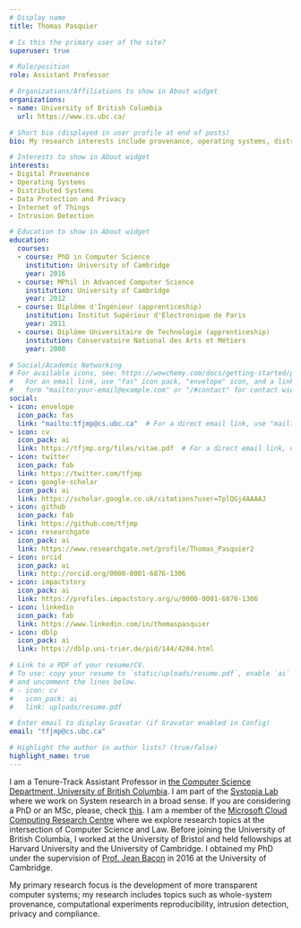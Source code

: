 ```yaml
---
# Display name
title: Thomas Pasquier

# Is this the primary user of the site?
superuser: true

# Role/position
role: Assistant Professor

# Organizations/Affiliations to show in About widget
organizations:
- name: University of British Columbia
  url: https://www.cs.ubc.ca/

# Short bio (displayed in user profile at end of posts)
bio: My research interests include provenance, operating systems, distributed systems and intrusion detection.

# Interests to show in About widget
interests:
- Digital Provenance
- Operating Systems
- Distributed Systems
- Data Protection and Privacy
- Internet of Things
- Intrusion Detection

# Education to show in About widget
education:
  courses:
  - course: PhD in Computer Science
    institution: University of Cambridge
    year: 2016
  - course: MPhil in Advanced Computer Science
    institution: University of Cambridge
    year: 2012
  - course: Diplôme d'Ingénieur (apprenticeship)
    institution: Institut Supérieur d'Electronique de Paris
    year: 2011
  - course: Diplôme Universitaire de Technologie (apprenticeship)
    institution: Conservatoire National des Arts et Métiers
    year: 2008

# Social/Academic Networking
# For available icons, see: https://wowchemy.com/docs/getting-started/page-builder/#icons
#   For an email link, use "fas" icon pack, "envelope" icon, and a link in the
#   form "mailto:your-email@example.com" or "/#contact" for contact widget.
social:
- icon: envelope
  icon_pack: fas
  link: "mailto:tfjmp@cs.ubc.ca"  # For a direct email link, use "mailto:test@example.org".
- icon: cv
  icon_pack: ai
  link: https://tfjmp.org/files/vitae.pdf  # For a direct email link, use "mailto:test@example.org".
- icon: twitter
  icon_pack: fab
  link: https://twitter.com/tfjmp
- icon: google-scholar
  icon_pack: ai
  link: https://scholar.google.co.uk/citations?user=TplQGj4AAAAJ
- icon: github
  icon_pack: fab
  link: https://github.com/tfjmp
- icon: researchgate
  icon_pack: ai
  link: https://www.researchgate.net/profile/Thomas_Pasquier2
- icon: orcid
  icon_pack: ai
  link: http://orcid.org/0000-0001-6876-1306
- icon: impactstory
  icon_pack: ai
  link: https://profiles.impactstory.org/u/0000-0001-6876-1306
- icon: linkedin
  icon_pack: fab
  link: https://www.linkedin.com/in/thomaspasquier
- icon: dblp
  icon_pack: ai
  link: https://dblp.uni-trier.de/pid/144/4204.html

# Link to a PDF of your resume/CV.
# To use: copy your resume to `static/uploads/resume.pdf`, enable `ai` icons in `params.toml`,
# and uncomment the lines below.
# - icon: cv
#   icon_pack: ai
#   link: uploads/resume.pdf

# Enter email to display Gravatar (if Gravatar enabled in Config)
email: "tfjmp@cs.ubc.ca"

# Highlight the author in author lists? (true/false)
highlight_name: true
---
```


I am a Tenure-Track Assistant Professor in [the Computer Science Department, University of British Columbia](https://www.cs.ubc.ca/).
I am part of the [Systopia Lab](https://systopia.cs.ubc.ca/) where we work on System research in a broad sense.
If you are considering a PhD or an MSc, please, check [this](#phd).
I am a member of the [Microsoft Cloud Computing Research Centre](http://www.mccrc.org/) where we explore research topics at the intersection of Computer Science and Law.
Before joining the University of British Columbia, I worked at the University of Bristol and held fellowships at Harvard University and the University of Cambridge.
I obtained my PhD under the supervision of [Prof. Jean Bacon](https://www.cl.cam.ac.uk/~jmb25/) in 2016 at the University of Cambridge.

My primary research focus is the development of more transparent computer systems; my research includes topics such as whole-system provenance, computational experiments reproducibility, intrusion detection, privacy and compliance.
